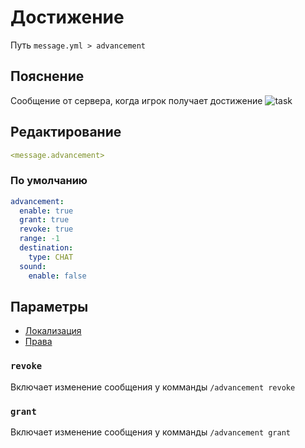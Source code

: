 # Достижение
Путь `message.yml > advancement`

## Пояснение
Сообщение от сервера, когда игрок получает достижение
![task](/task.png)

## Редактирование
```yaml
<message.advancement>
```

### По умолчанию
```yaml
advancement:
  enable: true
  grant: true
  revoke: true
  range: -1
  destination:
    type: CHAT
  sound:
    enable: false
```

## Параметры

- [Локализация](/docs/localizations/ru_ru/message/advancement/)
- [Права](/docs/permission/message/advancement/)

<!--@include: @/parts/enable.md-->

### `revoke`

Включает изменение сообщения у комманды `/advancement revoke`

### `grant`

Включает изменение сообщения у комманды `/advancement grant`

<!--@include: @/parts/range.md-->
<!--@include: @/parts/destination.md-->
<!--@include: @/parts/sound.md-->

